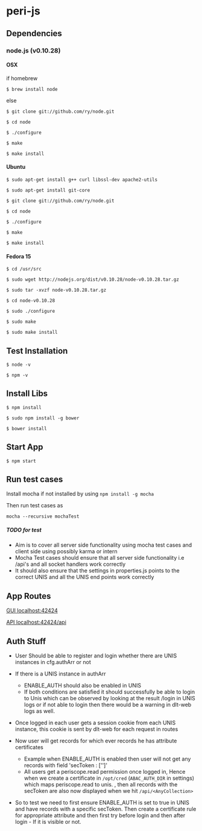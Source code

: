 # peri-js

## Dependencies

### node.js (v0.10.28)

#### OSX

if homebrew

`$ brew install node`

else

`$ git clone git://github.com/ry/node.git`

`$ cd node`

`$ ./configure`

`$ make`

`$ make install`

#### Ubuntu

`$ sudo apt-get install g++ curl libssl-dev apache2-utils`

`$ sudo apt-get install git-core`

`$ git clone git://github.com/ry/node.git`

`$ cd node`

`$ ./configure`

`$ make`

`$ make install`

#### Fedora 15

`$ cd /usr/src`

`$ sudo wget http://nodejs.org/dist/v0.10.28/node-v0.10.28.tar.gz`

`$ sudo tar -xvzf node-v0.10.28.tar.gz`

`$ cd node-v0.10.28`

`$ sudo ./configure`

`$ sudo make`

`$ sudo make install`

## Test Installation

`$ node -v`

`$ npm -v`

## Install Libs

`$ npm install`

`$ sudo npm install -g bower`

`$ bower install`

## Start App

`$ npm start`

## Run test cases
Install mocha if not installed by using
`npm install -g mocha`

Then run test cases as

`mocha --recursive mochaTest`

##### TODO for test

- Aim is to cover all server side functionality using mocha test cases and client side using possibly karma or intern
- Mocha Test cases should ensure that all server side functionality i.e /api's and all socket handlers work correctly
- It should also ensure that the settings in properties.js points to the correct UNIS and all the UNIS end points work correctly


## App Routes

[GUI localhost:42424](http://localhost:42424)

[API localhost:42424/api](http://localhost:42424/api)

## Auth Stuff

- User Should be able to register and login whether there are UNIS instances in cfg.authArr or not
- If there is a UNIS instance in authArr
    - ENABLE_AUTH should also be enabled in UNIS
    - If both conditions are satisfied it should successfully be able to login to Unis which can be observed by looking at the result /login in UNIS logs or  if not able to login then there would be a warning in dlt-web logs as well.

- Once logged in each user gets a session cookie from each UNIS instance, this cookie is sent by dlt-web for each request in routes
- Now user will get records for which ever records he has attribute certificates
    - Example when ENABLE_AUTH is enabled then user will not get any records with field 'secToken : ['<randomGroup>']'
    - All users get a periscope.read permission once logged in, Hence when we create a certificate in `/opt/cred` (`ABAC_AUTH_DIR` in settings) which maps periscope.read to unis.<randomGroup> , then all records with the secToken are also now displayed when we hit `/api/<AnyCollection>`

- So to test we need to first ensure ENABLE_AUTH is set to true in UNIS and have records with a specific secToken. Then create a certificate rule for appropriate attribute and then first try before login and then after login - If it is visible or not.
